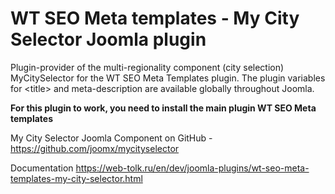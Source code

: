 # WT SEO Meta templates - My City Selector Joomla plugin
Plugin-provider of the multi-regionality component (city selection) MyCitySelector for the WT SEO Meta Templates plugin. The plugin variables for &lt;title> and meta-description are available globally throughout Joomla.

**For this plugin to work, you need to install the main plugin WT SEO Meta templates**

My City Selector Joomla Component on GitHub - https://github.com/joomx/mycityselector

Documentation https://web-tolk.ru/en/dev/joomla-plugins/wt-seo-meta-templates-my-city-selector.html
